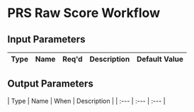 # PRS Raw Score Workflow

## Input Parameters

| Type | Name | Req'd | Description | Default Value |
| :--- | :--- | :---: | :--- | :--- |

## Output Parameters

| Type | Name | When | Description |
| :--- | :--- | :--- |

